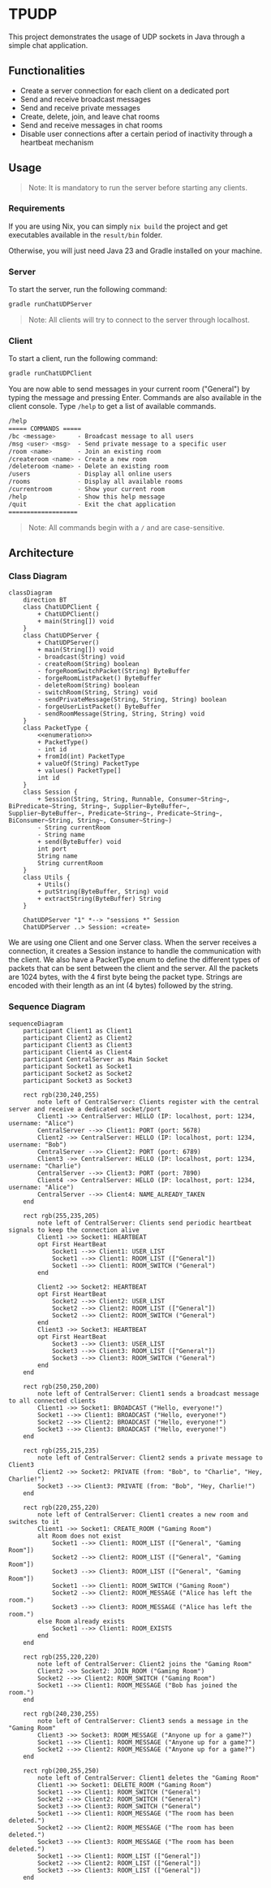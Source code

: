 # TPUDP

This project demonstrates the usage of UDP sockets in Java through a simple chat application.

## Functionalities

- Create a server connection for each client on a dedicated port
- Send and receive broadcast messages
- Send and receive private messages
- Create, delete, join, and leave chat rooms
- Send and receive messages in chat rooms
- Disable user connections after a certain period of inactivity through a heartbeat mechanism

## Usage

> Note: It is mandatory to run the server before starting any clients.

### Requirements

If you are using Nix, you can simply `nix build` the project and get executables available in the `result/bin` folder.

Otherwise, you will just need Java 23 and Gradle installed on your machine.

### Server

To start the server, run the following command:

```bash
gradle runChatUDPServer
```

> Note: All clients will try to connect to the server through localhost.

### Client

To start a client, run the following command:

```bash
gradle runChatUDPClient
```

You are now able to send messages in your current room ("General") by typing the message and pressing Enter.
Commands are also available in the client console.
Type `/help` to get a list of available commands.

```bash
/help
===== COMMANDS =====
/bc <message>      - Broadcast message to all users
/msg <user> <msg>  - Send private message to a specific user
/room <name>       - Join an existing room
/createroom <name> - Create a new room
/deleteroom <name> - Delete an existing room
/users             - Display all online users
/rooms             - Display all available rooms
/currentroom       - Show your current room
/help              - Show this help message
/quit              - Exit the chat application
===================
```

> Note: All commands begin with a `/` and are case-sensitive.

## Architecture

### Class Diagram

```mermaid
classDiagram
    direction BT
    class ChatUDPClient {
        + ChatUDPClient()
        + main(String[]) void
    }
    class ChatUDPServer {
        + ChatUDPServer()
        + main(String[]) void
        - broadcast(String) void
        - createRoom(String) boolean
        - forgeRoomSwitchPacket(String) ByteBuffer
        - forgeRoomListPacket() ByteBuffer
        - deleteRoom(String) boolean
        - switchRoom(String, String) void
        - sendPrivateMessage(String, String, String) boolean
        - forgeUserListPacket() ByteBuffer
        - sendRoomMessage(String, String, String) void
    }
    class PacketType {
        <<enumeration>>
        + PacketType()
        - int id
        + fromId(int) PacketType
        + valueOf(String) PacketType
        + values() PacketType[]
        int id
    }
    class Session {
        + Session(String, String, Runnable, Consumer~String~, BiPredicate~String, String~, Supplier~ByteBuffer~, Supplier~ByteBuffer~, Predicate~String~, Predicate~String~, BiConsumer~String, String~, Consumer~String~)
        - String currentRoom
        - String name
        + send(ByteBuffer) void
        int port
        String name
        String currentRoom
    }
    class Utils {
        + Utils()
        + putString(ByteBuffer, String) void
        + extractString(ByteBuffer) String
    }

    ChatUDPServer "1" *--> "sessions *" Session
    ChatUDPServer ..> Session: «create»
```

We are using one Client and one Server class.
When the server receives a connection, it creates a Session instance to handle the communication with the client.
We also have a PacketType enum to define the different types of packets that can be sent between the client and the server.
All the packets are 1024 bytes, with the 4 first byte being the packet type.
Strings are encoded with their length as an int (4 bytes) followed by the string.

### Sequence Diagram

```mermaid
sequenceDiagram
    participant Client1 as Client1
    participant Client2 as Client2
    participant Client3 as Client3
    participant Client4 as Client4
    participant CentralServer as Main Socket
    participant Socket1 as Socket1
    participant Socket2 as Socket2
    participant Socket3 as Socket3

    rect rgb(230,240,255)
        note left of CentralServer: Clients register with the central server and receive a dedicated socket/port
        Client1 ->> CentralServer: HELLO (IP: localhost, port: 1234, username: "Alice")
        CentralServer -->> Client1: PORT (port: 5678)
        Client2 ->> CentralServer: HELLO (IP: localhost, port: 1234, username: "Bob")
        CentralServer -->> Client2: PORT (port: 6789)
        Client3 ->> CentralServer: HELLO (IP: localhost, port: 1234, username: "Charlie")
        CentralServer -->> Client3: PORT (port: 7890)
        Client4 ->> CentralServer: HELLO (IP: localhost, port: 1234, username: "Alice")
        CentralServer -->> Client4: NAME_ALREADY_TAKEN
    end

    rect rgb(255,235,205)
        note left of CentralServer: Clients send periodic heartbeat signals to keep the connection alive
        Client1 ->> Socket1: HEARTBEAT
        opt First HeartBeat
            Socket1 -->> Client1: USER_LIST
            Socket1 -->> Client1: ROOM_LIST (["General"])
            Socket1 -->> Client1: ROOM_SWITCH ("General")
        end

        Client2 ->> Socket2: HEARTBEAT
        opt First HeartBeat
            Socket2 -->> Client2: USER_LIST
            Socket2 -->> Client2: ROOM_LIST (["General"])
            Socket2 -->> Client2: ROOM_SWITCH ("General")
        end
        Client3 ->> Socket3: HEARTBEAT
        opt First HeartBeat
            Socket3 -->> Client3: USER_LIST
            Socket3 -->> Client3: ROOM_LIST (["General"])
            Socket3 -->> Client3: ROOM_SWITCH ("General")
        end
    end

    rect rgb(250,250,200)
        note left of CentralServer: Client1 sends a broadcast message to all connected clients
        Client1 ->> Socket1: BROADCAST ("Hello, everyone!")
        Socket1 -->> Client1: BROADCAST ("Hello, everyone!")
        Socket2 -->> Client2: BROADCAST ("Hello, everyone!")
        Socket3 -->> Client3: BROADCAST ("Hello, everyone!")
    end

    rect rgb(255,215,235)
        note left of CentralServer: Client2 sends a private message to Client3
        Client2 ->> Socket2: PRIVATE (from: "Bob", to "Charlie", "Hey, Charlie!")
        Socket3 -->> Client3: PRIVATE (from: "Bob", "Hey, Charlie!")
    end

    rect rgb(220,255,220)
        note left of CentralServer: Client1 creates a new room and switches to it
        Client1 ->> Socket1: CREATE_ROOM ("Gaming Room")
        alt Room does not exist
            Socket1 -->> Client1: ROOM_LIST (["General", "Gaming Room"])
            Socket2 -->> Client2: ROOM_LIST (["General", "Gaming Room"])
            Socket3 -->> Client3: ROOM_LIST (["General", "Gaming Room"])
            Socket1 -->> Client1: ROOM_SWITCH ("Gaming Room")
            Socket2 -->> Client2: ROOM_MESSAGE ("Alice has left the room.")
            Socket3 -->> Client3: ROOM_MESSAGE ("Alice has left the room.")
        else Room already exists
            Socket1 -->> Client1: ROOM_EXISTS
        end
    end

    rect rgb(255,220,220)
        note left of CentralServer: Client2 joins the "Gaming Room"
        Client2 ->> Socket2: JOIN_ROOM ("Gaming Room")
        Socket2 -->> Client2: ROOM_SWITCH ("Gaming Room")
        Socket1 -->> Client1: ROOM_MESSAGE ("Bob has joined the room.")
    end

    rect rgb(240,230,255)
        note left of CentralServer: Client3 sends a message in the "Gaming Room"
        Client3 ->> Socket3: ROOM_MESSAGE ("Anyone up for a game?")
        Socket1 -->> Client1: ROOM_MESSAGE ("Anyone up for a game?")
        Socket2 -->> Client2: ROOM_MESSAGE ("Anyone up for a game?")
    end

    rect rgb(200,255,250)
        note left of CentralServer: Client1 deletes the "Gaming Room"
        Client1 ->> Socket1: DELETE_ROOM ("Gaming Room")
        Socket1 -->> Client1: ROOM_SWITCH ("General")
        Socket2 -->> Client2: ROOM_SWITCH ("General")
        Socket3 -->> Client3: ROOM_SWITCH ("General")
        Socket1 -->> Client1: ROOM_MESSAGE ("The room has been deleted.")
        Socket2 -->> Client2: ROOM_MESSAGE ("The room has been deleted.")
        Socket3 -->> Client3: ROOM_MESSAGE ("The room has been deleted.")
        Socket1 -->> Client1: ROOM_LIST (["General"])
        Socket2 -->> Client2: ROOM_LIST (["General"])
        Socket3 -->> Client3: ROOM_LIST (["General"])
    end
```
